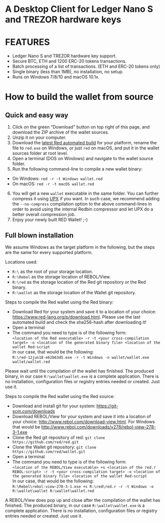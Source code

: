 # A Desktop Client for Ledger Nano S and TREZOR hardware keys

# FEATURES

* Ledger Nano S and TREZOR hardware key support.
* Secure BTC, ETH and 1200 ERC-20 tokens transactions.
* Batch processing of a list of transactions. (ETH and ERC-20 tokens only)
* Single binary (less than 1MB), no installation, no setup.
* Runs on Windows 7/8/10 and macOS 10.1x.

# How to build the wallet from source

## Quick and easy way

1. Click on the green "Download" button on top right of this page, and download the ZIP archive of the wallet sources.
2. Unzip it on your computer.
3. Download the [latest Red automated build](https://www.red-lang.org/p/download.html) for your platform, rename the file to `red.exe` on Windows, or just `red` on macOS, and put it in the wallet sources folder at root level.
4. Open a terminal (DOS on Windows) and navigate to the wallet source folder.
5. Run the following command-line to compile a new wallet binary:
  * On Windows: `red -r -t Windows wallet.red`
  * On macOS: `red -r -t macOS wallet.red`
6. You will get a new `wallet` executable in the same folder. You can further compress it using [UPX](https://upx.github.io/) if you want. In such case, we recommend adding the `--no-compress` compilation option to the above command-lines in order to avoid using the internal Redbin compressor and let UPX do a better overall compression job.
7. Enjoy your newly built RED Wallet! ;-)

## Full blown installation

We assume Windows as the target platform in the following, but the steps are the same for every supported platform.

Locations used:
- ```R:\``` as the root of your storage location.
- ```R:\Rebol``` as the storage location of REBOL/View.
- ```R:\red``` as the storage location of the Red git repository or the Red binary.
- ```R:\wallet``` as the storage location of the Wallet git repository.

Steps to compile the Red wallet using the Red binary:
- Download Red for your system and save it to a location of your choice: https://www.red-lang.org/p/download.html. Please use the last automated build and check the sha256-hash after downloading it!
- Open a terminal
- The command you need to type is of the following form:  
```<location of the Red executable> -r -t <your cross-compilation target> -o <location of the generated binary file> <location of the wallet Red-script```  
In our case, that would be the following:  
```R:\red-12jun18-e62b63d5.exe -r -t Windows -o wallet/wallet.exe wallet/wallet.red```

Please wait until the compilation of the wallet has finished.
The produced binary, in our case ```R:\wallet\wallet.exe``` is a complete application. There is no installation, configuration files or registry entries needed or created. Just use it.

Steps to compile the Red wallet using the Red source:
- Download and install git for your system: https://git-scm.com/downloads
- Download REBOL/View for your system and save it into a location of your choice: http://www.rebol.com/download-view.html. For Windows that would be http://www.rebol.com/downloads/v278/rebol-view-278-3-1.exe
- Clone the Red git repository of red: ```git clone https://github.com/red/red.git```
- Clone the Wallet git repository: ```git clone https://github.com/red/wallet.git```
- Open a terminal
- The command you need to type is of the following form:  
```<location of the REBOL/View executable> +s <location of the red.r REBOL-script> -r -t <your cross-compilation target> -o <location of the generated binary file> <location of the wallet Red-script```  
In our case, that would be the following:  
```R:\Rebol\rebol-view-278-3-1.exe +s R:\red\red.r -r -t Windows -o R:\wallet\wallet R:\wallet\wallet.red```

A REBOL/View does pop up and close after the compilation of the wallet has finished.
The produced binary, in our case ```R:\wallet\wallet.exe``` is a complete application. There is no installation, configuration files or registry entries needed or created. Just use it.
